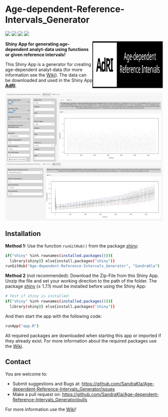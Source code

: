 # Age-dependent-Reference-Intervals_Generator 

![](https://img.shields.io/github/license/SandraKla/Age-dependent-Reference-Intervals_Generator.svg)
![](https://img.shields.io/github/last-commit/SandraKla/Age-dependent-Reference-Intervals_Generator/master.svg)
![](https://img.shields.io/github/languages/count/SandraKla/Age-dependent-Reference-Intervals_Generator.svg)
![](https://img.shields.io/github/languages/top/SandraKla/Age-dependent-Reference-Intervals_Generator.svg)

<img src="www/Logo.svg" width="225px" height="150px" align="right"/>

**Shiny App for generating age-dependent analyt-data using functions or given reference intervals!**

This Shiny App is a generator for creating age-dependent analyt-data (for more information see the [Wiki](https://github.com/SandraKla/Age-dependent-Reference-Intervals_Generator/wiki)). The data can be downloaded and used in the Shiny App [**AdRI**](https://github.com/SandraKla/Age-dependent-Reference-Intervals/wiki/Dataset#adri-generator). 

<img src="www/shiny_generator.png" align="center"/>
<img src="www/shiny_percentile.png" align="center"/>

## Installation 

**Method 1:**
Use the function ```runGitHub()``` from the package [shiny](https://cran.r-project.org/web/packages/shiny/index.html):

```bash
if("shiny" %in% rownames(installed.packages())){
  library(shiny)} else{install.packages("shiny")}
runGitHub("Age-dependent-Reference-Intervals_Generator", "SandraKla")
```

**Method 2** (not recommended):
Download the Zip-File from this Shiny App. Unzip the file and set your working direction to the path of the folder. 
The package [shiny](https://cran.r-project.org/web/packages/shiny/index.html) (≥ 1.7.1) must be installed before using the Shiny App:

```bash
# Test if shiny is installed:
if("shiny" %in% rownames(installed.packages())){
  library(shiny)} else{install.packages("shiny")}
```
And then start the app with the following code:
```bash
runApp("app.R")
```

All required packages are downloaded when starting this app or imported if they already exist. For more information about the required packages use the [Wiki](https://github.com/SandraKla/Age-dependent-Reference-Intervals_Generator/wiki).

## Contact

You are welcome to:
- Submit suggestions and Bugs at: https://github.com/SandraKla/Age-dependent-Reference-Intervals_Generator/issues
- Make a pull request on: https://github.com/SandraKla/Age-dependent-Reference-Intervals_Generator/pulls

For more information use the [Wiki](https://github.com/SandraKla/Age-dependent-Reference-Intervals_Generator/wiki)! 
